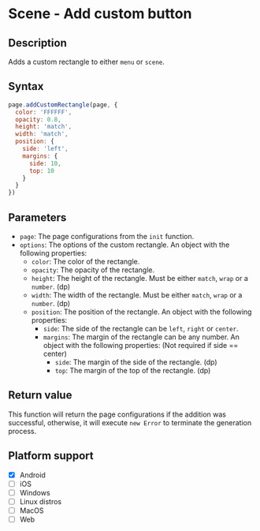 # Scene - Add custom button

## Description

Adds a custom rectangle to either `menu` or `scene`.

## Syntax

```js
page.addCustomRectangle(page, {
  color: 'FFFFFF',
  opacity: 0.8,
  height: 'match',
  width: 'match',
  position: {
    side: 'left',
    margins: {
      side: 10,
      top: 10
    }
  }
})
```

## Parameters

- `page`: The page configurations from the `init` function.
- `options`: The options of the custom rectangle. An object with the following properties:
  - `color`: The color of the rectangle.
  - `opacity`: The opacity of the rectangle.
  - `height`: The height of the rectangle. Must be either `match`, `wrap` or a `number`. (dp)
  - `width`: The width of the rectangle. Must be either `match`, `wrap` or a `number`. (dp)
  - `position`: The position of the rectangle. An object with the following properties:
    - `side`: The side of the rectangle can be `left`, `right` or `center`.
    - `margins`: The margin of the rectangle can be any number. An object with the following properties:  (Not required if side == center)
      - `side`: The margin of the side of the rectangle. (dp)
      - `top`: The margin of the top of the rectangle. (dp)

## Return value

This function will return the page configurations if the addition was successful, otherwise, it will execute `new Error` to terminate the generation process.

## Platform support

- [x] Android
- [ ] iOS
- [ ] Windows
- [ ] Linux distros
- [ ] MacOS
- [ ] Web
